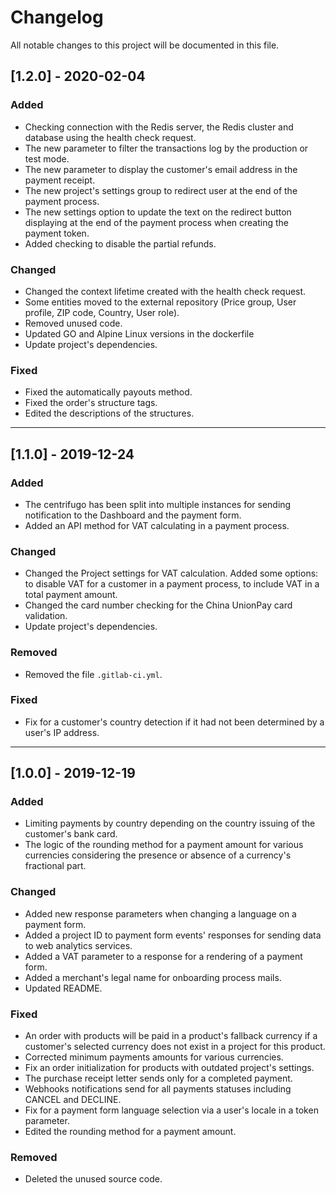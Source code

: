 # Changelog
All notable changes to this project will be documented in this file.

## [1.2.0] - 2020-02-04

### Added
- Checking connection with the Redis server, the Redis cluster and database using the health check request.
- The new parameter to filter the transactions log by the production or test mode.
- The new parameter to display the customer's email address in the payment receipt.
- The new project's settings group to redirect user at the end of the payment process.
- The new settings option to update the text on the redirect button displaying at the end of the payment process when creating the payment token.
- Added checking to disable the partial refunds.

### Changed
- Changed the context lifetime created with the health check request.
- Some entities moved to the external repository (Price group, User profile, ZIP code, Country, User role).
- Removed unused code.
- Updated GO and Alpine Linux versions in the dockerfile
- Update project's dependencies.

### Fixed
- Fixed the automatically payouts method.
- Fixed the order's structure tags.
- Edited the descriptions of the structures.

***

## [1.1.0] - 2019-12-24

### Added
- The centrifugo has been split into multiple instances for sending notification to the Dashboard and the payment form.
- Added an API method for VAT calculating in a payment process.

### Changed
- Changed the Project settings for VAT calculation. Added some options: to disable VAT for a customer in a payment process, to include VAT in a total payment amount.
- Changed the card number checking for the China UnionPay card validation.
- Update project's dependencies.

### Removed
- Removed the file `.gitlab-ci.yml`.

### Fixed
- Fix for a customer's country detection if it had not been determined by a user's IP address.

***

## [1.0.0] - 2019-12-19

### Added
- Limiting payments by country depending on the country issuing of the customer's bank card.
- The logic of the rounding method for a payment amount for various currencies considering the presence or absence of a currency's fractional part.

### Changed
- Added new response parameters when changing a language on a payment form.
- Added a project ID to payment form events' responses for sending data to web analytics services.
- Added a VAT parameter to a response for a rendering of a payment form.
- Added a merchant's legal name for onboarding process mails.
- Updated README.

### Fixed
- An order with products will be paid in a product's fallback currency if a customer's selected currency does not exist in a project for this product.
- Corrected minimum payments amounts for various currencies.
- Fix an order initialization for products with outdated project's settings.
- The purchase receipt letter sends only for a completed payment.
- Webhooks notifications send for all payments statuses including CANCEL and DECLINE.
- Fix for a payment form language selection via a user's locale in a token parameter.
- Edited the rounding method for a payment amount.

### Removed
- Deleted the unused source code.